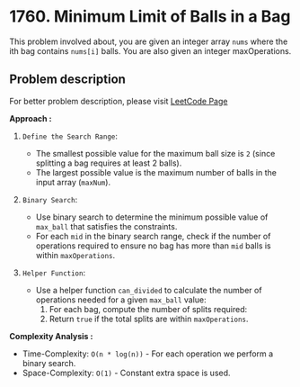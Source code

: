 # 1760. Minimum Limit of Balls in a Bag

This problem involved about, you are given an integer array `nums` where the ith bag contains `nums[i]` balls. You are also given an integer maxOperations.

## Problem description

For better problem description, please visit [LeetCode Page](https://leetcode.com/problems/minimum-limit-of-balls-in-a-bag/description)

**Approach :**<br/>

1. `Define the Search Range`:

    - The smallest possible value for the maximum ball size is `2` (since splitting a bag requires at least 2 balls).
    - The largest possible value is the maximum number of balls in the input array (`maxNum`).

2. `Binary Search`:

    - Use binary search to determine the minimum possible value of `max_ball` that satisfies the constraints.
    - For each `mid` in the binary search range, check if the number of operations required to ensure no bag has more than `mid` balls is within `maxOperations`.

3. `Helper Function`:
    - Use a helper function `can_divided` to calculate the number of operations needed for a given `max_ball` value:
        1. For each bag, compute the number of splits required:
        2. Return `true` if the total splits are within `maxOperations`.

**Complexity Analysis :**<br/>

-   Time-Complexity: `O(n * log(n))` - For each operation we perform a binary search.
-   Space-Complexity: `O(1)` - Constant extra space is used.
